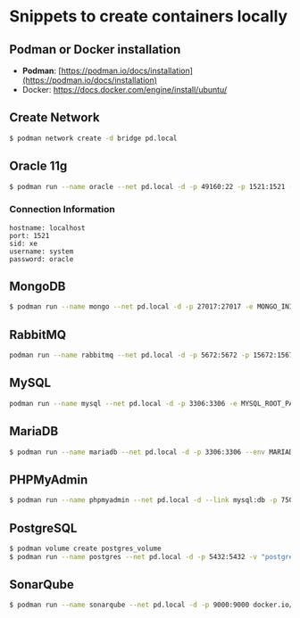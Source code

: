 # Snippets to create containers locally

## Podman or Docker installation

- **Podman**: [https://podman.io/docs/installation](https://podman.io/docs/installation)
- Docker: https://docs.docker.com/engine/install/ubuntu/

## Create Network

```bash
$ podman network create -d bridge pd.local
```

## Oracle 11g

```bash
$ podman run --name oracle --net pd.local -d -p 49160:22 -p 1521:1521 -p 49162:8080 docker.io/orangehrm/oracle-xe-11g
```

### Connection Information

```
hostname: localhost 
port: 1521 
sid: xe 
username: system 
password: oracle
```

## MongoDB

```bash
$ podman run --name mongo --net pd.local -d -p 27017:27017 -e MONGO_INITDB_ROOT_USERNAME=root -e MONGO_INITDB_ROOT_PASSWORD=root -d docker.io/mongo:latest
```

## RabbitMQ

```bash
podman run --name rabbitmq --net pd.local -d -p 5672:5672 -p 15672:15672 --hostname rabbitmq -v /docker/rabbitmq/data:/var/lib/rabbitmq docker.io/rabbitmq:3-management
```

## MySQL

```bash
podman run --name mysql --net pd.local -d -p 3306:3306 -e MYSQL_ROOT_PASSWORD=root -e MYSQL_ALLOW_EMPTY_PASSWORD=false docker.io/mysql:latest
```

## MariaDB

```bash
$ podman run --name mariadb --net pd.local -d -p 3306:3306 --env MARIADB_USER=local-user --env MARIADB_PASSWORD=local-user-pass --env MARIADB_ROOT_PASSWORD=root-pass  docker.io/mariadb:latest
```

## PHPMyAdmin

```bash
$ podman run --name phpmyadmin --net pd.local -d --link mysql:db -p 7500:80 docker.io/phpmyadmin/phpmyadmin
```

## PostgreSQL

```bash
$ podman volume create postgres_volume
$ podman run --name postgres --net pd.local -d -p 5432:5432 -v "postgres_volume:/var/lib/postgresql/data" -e POSTGRES_USER=root -e POSTGRES_PASSWORD=root docker.io/postgres:latest
```

## SonarQube

```bash
$ podman run --name sonarqube --net pd.local -d -p 9000:9000 docker.io/sonarqube
```
